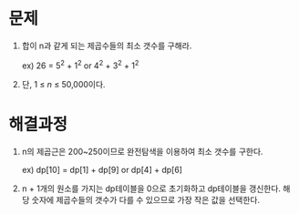 # 문제

1. 합이 n과 같게 되는 제곱수들의 최소 갯수를 구해라.

   ex) 26 = 5<sup>2</sup> + 1<sup>2</sup> or 4<sup>2</sup> + 3<sup>2</sup> + 1<sup>2</sup> 

2. 단, 1 ≤ *n* ≤ 50,000이다.



# 해결과정

1. n의 제곱근은 200~250이므로 완전탐색을 이용하여 최소 갯수를 구한다.

   ex) dp[10] = dp[1] + dp[9] or dp[4] + dp[6] 

2. n + 1개의 원소를 가지는 dp테이블을 0으로 초기화하고 dp테이블을 갱신한다. 해당 숫자에 제곱수들의 갯수가 다를 수 있으므로 가장 작은 값을 선택한다.